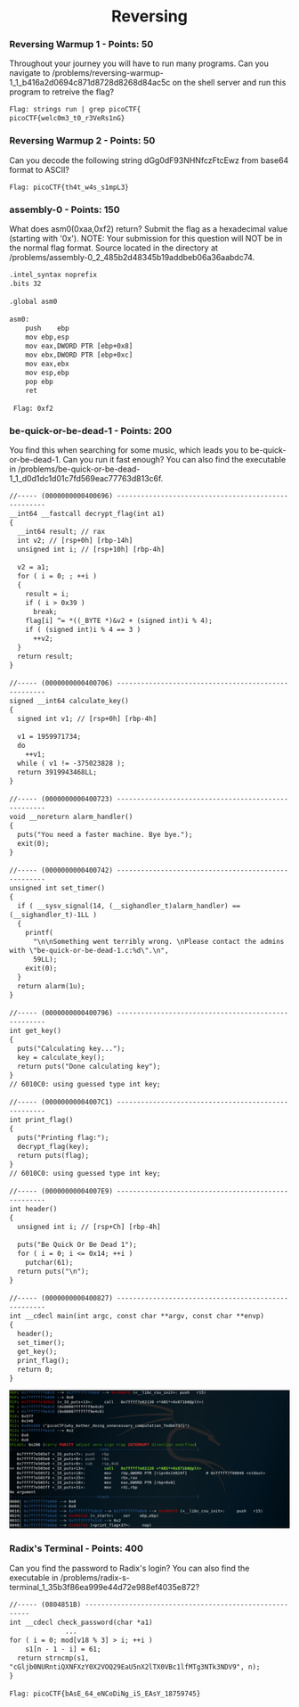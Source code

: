 <h1 align="center">Reversing</h1>


<h3>Reversing Warmup 1 - Points: 50</h3>
Throughout your journey you will have to run many programs. Can you navigate to /problems/reversing-warmup-1_1_b416a2d0694c871d8728d8268d84ac5c on the shell server and run this program to retreive the flag?

``` shell
Flag: strings run | grep picoCTF{
picoCTF{welc0m3_t0_r3VeRs1nG}
```

<h3>Reversing Warmup 2 - Points: 50</h3>
Can you decode the following string dGg0dF93NHNfczFtcEwz from base64 format to ASCII? 

``` shell
Flag: picoCTF{th4t_w4s_s1mpL3}
```

<h3>assembly-0 - Points: 150</h3>
What does asm0(0xaa,0xf2) return? Submit the flag as a hexadecimal value (starting with '0x'). NOTE: Your submission for this question will NOT be in the normal flag format. Source located in the directory at /problems/assembly-0_2_485b2d48345b19addbeb06a36aabdc74. 

``` shell 
.intel_syntax noprefix
.bits 32
	
.global asm0

asm0:
	push	ebp
	mov	ebp,esp
	mov	eax,DWORD PTR [ebp+0x8]
	mov	ebx,DWORD PTR [ebp+0xc]
	mov	eax,ebx
	mov	esp,ebp
	pop	ebp	
	ret
  
 Flag: 0xf2 
```

<h3>be-quick-or-be-dead-1 - Points: 200</h3>
You find this when searching for some music, which leads you to be-quick-or-be-dead-1. Can you run it fast enough? You can also find the executable in /problems/be-quick-or-be-dead-1_1_d0d1dc1d01c7fd569eac77763d813c6f. 

``` shell
//----- (0000000000400696) ----------------------------------------------------
__int64 __fastcall decrypt_flag(int a1)
{
  __int64 result; // rax
  int v2; // [rsp+0h] [rbp-14h]
  unsigned int i; // [rsp+10h] [rbp-4h]

  v2 = a1;
  for ( i = 0; ; ++i )
  {
    result = i;
    if ( i > 0x39 )
      break;
    flag[i] ^= *((_BYTE *)&v2 + (signed int)i % 4);
    if ( (signed int)i % 4 == 3 )
      ++v2;
  }
  return result;
}

//----- (0000000000400706) ----------------------------------------------------
signed __int64 calculate_key()
{
  signed int v1; // [rsp+0h] [rbp-4h]

  v1 = 1959971734;
  do
    ++v1;
  while ( v1 != -375023828 );
  return 3919943468LL;
}

//----- (0000000000400723) ----------------------------------------------------
void __noreturn alarm_handler()
{
  puts("You need a faster machine. Bye bye.");
  exit(0);
}

//----- (0000000000400742) ----------------------------------------------------
unsigned int set_timer()
{
  if ( __sysv_signal(14, (__sighandler_t)alarm_handler) == (__sighandler_t)-1LL )
  {
    printf(
      "\n\nSomething went terribly wrong. \nPlease contact the admins with \"be-quick-or-be-dead-1.c:%d\".\n",
      59LL);
    exit(0);
  }
  return alarm(1u);
}

//----- (0000000000400796) ----------------------------------------------------
int get_key()
{
  puts("Calculating key...");
  key = calculate_key();
  return puts("Done calculating key");
}
// 6010C0: using guessed type int key;

//----- (00000000004007C1) ----------------------------------------------------
int print_flag()
{
  puts("Printing flag:");
  decrypt_flag(key);
  return puts(flag);
}
// 6010C0: using guessed type int key;

//----- (00000000004007E9) ----------------------------------------------------
int header()
{
  unsigned int i; // [rsp+Ch] [rbp-4h]

  puts("Be Quick Or Be Dead 1");
  for ( i = 0; i <= 0x14; ++i )
    putchar(61);
  return puts("\n");
}

//----- (0000000000400827) ----------------------------------------------------
int __cdecl main(int argc, const char **argv, const char **envp)
{
  header();
  set_timer();
  get_key();
  print_flag();
  return 0;
}
```
<img src="../Files/dead.png"></img>

<h3>Radix's Terminal - Points: 400</h3>
Can you find the password to Radix's login? You can also find the executable in /problems/radix-s-terminal_1_35b3f86ea999e44d72e988ef4035e872? 

``` shell
//----- (0804851B) --------------------------------------------------------
int __cdecl check_password(char *a1)
              ...
for ( i = 0; mod[v18 % 3] > i; ++i )
    s1[n - 1 - i] = 61;
  return strncmp(s1, "cGljb0NURntiQXNFXzY0X2VOQ29EaU5nX2lTX0VBc1lfMTg3NTk3NDV9", n);
}

Flag: picoCTF{bAsE_64_eNCoDiNg_iS_EAsY_18759745}

```
